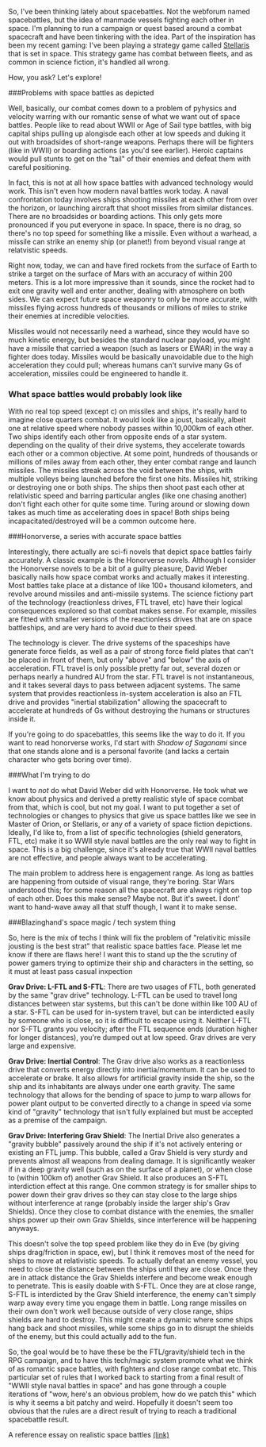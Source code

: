 So, I've been thinking lately about spacebattles. Not the webforum named spacebattles, but the idea of manmade vessels fighting each other in space. I'm planning to run a campaign or quest based around a combat spacecraft and have been tinkering with the idea. Part of the inspiration has been my recent gaming: I've been playing a strategy game called [Stellaris](https://www.paradoxplaza.com/stellaris) that is set in space. This strategy game has combat between fleets, and as common in science fiction, it's handled all wrong.

How, you ask? Let's explore!

###Problems with space battles as depicted

Well, basically, our combat comes down to a problem of pyhysics and velocity warring with our romantic sense of what we want out of space battles. People like to read about WWII or Age of Sail type battles, with big capital ships pulling up alongisde each other at low speeds and duking it out with broadsides of short-range weapons. Perhaps there will be fighters (like in WWII) or boarding actions (as you'd see earlier). Heroic captains would pull stunts to get on the "tail" of their enemies and defeat them with careful positioning. 

In fact, this is not at all how space battles with advanced technology would work. This isn't even how modern naval battles work today. A naval confrontation today involves ships shooting missiles at each other from over the horizon, or launching aircraft that shoot missiles from similar distances. There are no broadsides or boarding actions. This only gets more pronounced if you put everyone in space. In space, there is no drag, so there's no top speed for something like a missile. Even without a warhead, a missile can strike an enemy ship (or planet!) from beyond visual range at relatvistic speeds.

Right now, today, we can and have fired rockets from the surface of Earth to strike a target on the surface of Mars with an accuracy of within 200 meters. This is a lot more impressive than it sounds, since the rocket had to exit one gravity well and enter another, dealing with atmosphere on both sides. We can expect future space weaponry to only be more accurate, with missiles flying across hundreds of thousands or millions of miles to strike their enemies at incredible velocities.

Missiles would not necessarily need a warhead, since they would have so much kinetic energy, but besides the standard nuclear payload, you might have a missile that carried a weapon (such as lasers or EWAR) in the way a fighter does today. Missiles would be basically unavoidable due to the high acceleration they could pull; whereas humans can't survive many Gs of acceleration, missiles could be engineered to handle it.

### What space battles would probably look like

With no real top speed (except c) on missiles and ships, it's really hard to imagine close quarters combat. It would look like a joust, basically, albeit one at relative speed where nobody passes within 10,000km of each other. Two ships identify each other from opposite ends of a star system. depending on the quality of their drive systems, they accelerate towards each other or a common objective. At some point, hundreds of thousands or millions of miles away from each other, they enter combat range and launch missiles. The missiles streak across the void between the ships, with multiple volleys being launched before the first one hits. Missiles hit, striking or destroying one or both ships. The ships then shoot past each other at relativistic speed and barring particular angles (like one chasing another) don't fight each other for quite some time. Turing around or slowing down takes as much time as accelerating does in space! Both ships being incapacitated/destroyed will be a common outcome here. 

###Honorverse, a series with accurate space battles

Interestingly, there actually are sci-fi novels that depict space battles fairly accurately. A classic example is the Honorverse novels. Although I consider the Honorverse novels to be a bit of a guilty pleasure, David Weber basically nails how space combat works and actually makes it interesting. Most battles take place at a distance of like 100+ thousand kilometers, and revolve around missiles and anti-missile systems. The science fictiony part of the technology (reactionless drives, FTL travel, etc) have their logical consequences explored so that combat makes sense. For example, missiles are fitted with smaller versions of the reactionless drives that are on space battleships, and are very hard to avoid due to their speed.

The technology is clever. The drive systems of the spaceships have generate force fields, as well as a pair of strong force field plates that can't be placed in front of them, but only "above" and "below" the axis of acceleration. FTL travel is only possible pretty far out, several dozen or perhaps nearly a hundred AU from the star. FTL travel is not instantaneous, and it takes several days to pass between adjacent systems. The same system that provides reactionless in-system acceleration is also an FTL drive and provides "inertial stabilization" allowing the spacecraft to accelerate at hundreds of Gs without destroying the humans or structures inside it.

If you're going to do spacebattles, this seems like the way to do it. If you want to read honorverse works, I'd start with *Shadow of Saganami* since that one stands alone and is a personal favorite (and lacks a certain character who gets boring over time).

###What I'm trying to do

I want to *not* do what David Weber did with Honorverse. He took what we know about physics and derived a pretty realistic style of space combat from that, which is cool, but not my goal. I want to put together a set of technologies or changes to physics that give us space battles like we see in Master of Orion, or Stellaris, or any of a variety of space fiction depictions. Ideally, I'd like to, from a list of specific technologies (shield generators, FTL, etc) make it so WWII style naval battles are the only real way to fight in space. This is a big challenge, since it's already true that WWII naval battles are not effective, and people always want to be accelerating. 

The main problem to address here is engagement range. As long as battles are happening from outside of visual range, they're boring. Star Wars understood this; for some reason all the spacecraft are always right on top of each other. Does this make sense? Maybe not. But it's sweet. I dont' want to hand-wave away all that stuff though, I want it to make sense. 

###Blazinghand's space magic / tech system thing

So, here is the mix of techs I think will fix the problem of "relativitic missile jousting is the best strat" that realistic space battles face. Please let me know if there are flaws here! I want this to stand up the the scrutiny of power gamers trying to optimize their ship and characters in the setting, so it must at least pass casual inxpection

**Grav Drive: L-FTL and S-FTL**: There are two usages of FTL, both generated by the same "grav drive" technology. L-FTL can be used to travel long distances between star systems, but this can't be done within like 100 AU of a star. S-FTL can be used for in-system travel, but can be interdicted easily by someone who is close, so it is difficult to escape using it. Neither L-FTL nor S-FTL grants you velocity; after the FTL sequence ends (duration higher for longer distances), you're dumped out at low speed. Grav drives are very large and expensive.

**Grav Drive: Inertial Control**: The Grav drive also works as a reactionless drive that converts energy directly into inertia/momentum. It can be used to accelerate or brake. It also allows for artificial gravity inside the ship, so the ship and its inhabitants are always under one earth gravity. The same technology that allows for the bending of space to jump to warp allows for power plant output to be converted directly to a change in speed via some kind of "gravity" technology that isn't fully explained but must be accepted as a premise of the campaign.

**Grav Drive: Interfering Grav Shield**: The Inertial Drive also generates a "gravity bubble" passively around the ship if it's not actively entering or existing an FTL jump. This bubble, called a Grav Shield is very sturdy and prevents almost all weapons from dealing damage. It is significantly weaker if in a deep gravity well (such as on the surface of a planet), or when close to (within 100km of) another Grav Shield. It also produces an S-FTL interdiction effect at this range. One common strategy is for smaller ships to power down their grav drives so they can stay close to the large ships without interference at range (probably inside the larger ship's Grav Shields). Once they close to combat distance with the enemies, the smaller ships power up their own Grav Shields, since interference will be happening anyways.

This doesn't solve the top speed problem like they do in Eve (by giving ships drag/friction in space, ew), but I think it removes most of the need for ships to move at relativistic speeds. To actually defeat an enemy vessel, you need to close the distance between the ships until they are close. Once they are in attack distance the Grav Shields interfere and become weak enough to penetrate. This is easily doable with S-FTL. Once they are at close range, S-FTL is interdicted by the Grav Shield interference, the enemy can't simply warp away every time you engage them in battle. Long range missiles on their own don't work well because outside of very close range, ships shields are hard to destroy. This might create a dynamic where some ships hang back and shoot missiles, while some ships go in to disrupt the shields of the enemy, but this could actually add to the fun. 

So, the goal would be to have these be the FTL/gravity/shield tech in the RPG campaign, and to have this tech/magic system promote what we think of as romantic space battles, with fighters and close range combat etc. This particular set of rules that I worked back to starting from a final result of "WWII style naval battles in space" and has gone through a couple iterations of "wow, here's an obvious problem, how do we patch this" which is why it seems a bit patchy and weird. Hopefully it doesn't seem too obvious that the rules are a direct result of trying to reach a traditional spacebattle result.

A reference essay on realistic space battles [(link)](https://forums.spacebattles.com/threads/essay-on-realistic-space-combat-i-wrote.131056/)

 
